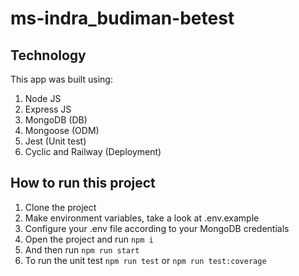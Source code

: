 # ms-indra_budiman-betest

## Technology

This app was built using:

1. Node JS
2. Express JS
3. MongoDB (DB)
4. Mongoose (ODM)
5. Jest (Unit test)
6. Cyclic and Railway (Deployment)

## How to run this project

1. Clone the project
2. Make environment variables, take a look at .env.example
3. Configure your .env file according to your MongoDB credentials
4. Open the project and run `npm i`
5. And then run `npm run start`
6. To run the unit test `npm run test` or `npm run test:coverage`
